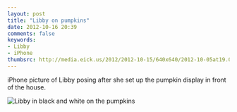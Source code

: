 ```yaml
---
layout: post
title: "Libby on pumpkins"
date: 2012-10-16 20:39
comments: false
keywords: 
- Libby
- iPhone
thumbsrc: http://media.eick.us/2012/2012-10-15/640x640/2012-10-05at19.00.07.jpg
---
```

iPhone picture of Libby posing after she set up the pumpkin display in front of the house.

![Libby in black and white on the pumpkins](http://media.eick.us/media/photographs/2012/2012-10-15/2012-10-05at19.00.07.jpg)

